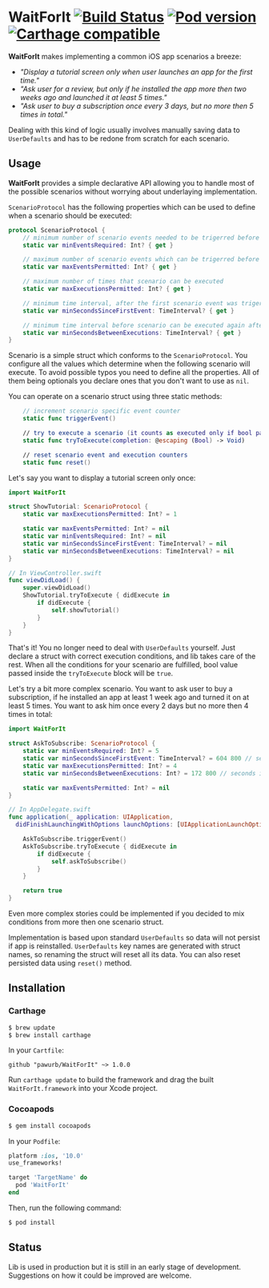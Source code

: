 # WaitForIt [![Build Status](https://travis-ci.org/pawurb/WaitForIt.svg)](https://travis-ci.org/pawurb/WaitForIt) [![Pod version](https://badge.fury.io/co/WaitForIt.svg)](https://badge.fury.io/co/WaitForIt) [![Carthage compatible](https://img.shields.io/badge/Carthage-compatible-4BC51D.svg?style=flat)](https://github.com/Carthage/Carthage)

**WaitForIt** makes implementing a common iOS app scenarios a breeze:

- *"Display a tutorial screen only when user launches an app for the first time."*
- *"Ask user for a review, but only if he installed the app more then two weeks ago and launched it at least 5 times."*
- *"Ask user to buy a subscription once every 3 days, but no more then 5 times in total."*

Dealing with this kind of logic usually involves manually saving data to `UserDefaults` and has to be redone from scratch for each scenario.

## Usage

**WaitForIt** provides a simple declarative API allowing you to handle most of the possible scenarios without worrying about underlaying implementation.

`ScenarioProtocol` has the following properties which can be used to define when a scenario should be executed:
``` swift
protocol ScenarioProtocol {
    // minimum number of scenario events needed to be trigerred before scenario can be executed
    static var minEventsRequired: Int? { get }

    // maximum number of scenario events which can be trigerred before scenario stops executing
    static var maxEventsPermitted: Int? { get }

    // maximum number of times that scenario can be executed
    static var maxExecutionsPermitted: Int? { get }

    // minimum time interval, after the first scenario event was trigerred, before the scenario can be executed
    static var minSecondsSinceFirstEvent: TimeInterval? { get }

    // minimum time interval before scenario can be executed again after previous execution
    static var minSecondsBetweenExecutions: TimeInterval? { get }
}
```

Scenario is a simple struct which conforms to the `ScenarioProtocol`. You configure all the values which determine when the following scenario will execute. To avoid possible typos you need to define all the properties. All of them being optionals you declare ones that you don't want to use as `nil`.

You can operate on a scenario struct using three static methods:

``` swift
    // increment scenario specific event counter
    static func triggerEvent()

    // try to execute a scenario (it counts as executed only if bool param passed into a block was `true`)
    static func tryToExecute(completion: @escaping (Bool) -> Void)

    // reset scenario event and execution counters
    static func reset()
```

Let's say you want to display a tutorial screen only once:

``` swift
import WaitForIt

struct ShowTutorial: ScenarioProtocol {
    static var maxExecutionsPermitted: Int? = 1

    static var maxEventsPermitted: Int? = nil
    static var minEventsRequired: Int? = nil
    static var minSecondsSinceFirstEvent: TimeInterval? = nil
    static var minSecondsBetweenExecutions: TimeInterval? = nil
}

// In ViewController.swift
func viewDidLoad() {
    super.viewDidLoad()
    ShowTutorial.tryToExecute { didExecute in
        if didExecute {
            self.showTutorial()
        }
    }
}
```

That's it! You no longer need to deal with `UserDefaults` yourself. Just declare a struct with correct execution conditions, and lib takes care of the rest. When all the conditions for your scenario are fulfilled, bool value passed inside the `tryToExecute` block will be `true`.

Let's try a bit more complex scenario. You want to ask user to buy a subscription, if he installed an app at least 1 week ago and turned it on at least 5 times. You want to ask him once every 2 days but no more then 4 times in total:

``` swift
import WaitForIt

struct AskToSubscribe: ScenarioProtocol {
    static var minEventsRequired: Int? = 5
    static var minSecondsSinceFirstEvent: TimeInterval? = 604 800 // seconds in one week
    static var maxExecutionsPermitted: Int? = 4
    static var minSecondsBetweenExecutions: Int? = 172 800 // seconds in two days

    static var maxEventsPermitted: Int? = nil
}

// In AppDelegate.swift
func application(_ application: UIApplication,
  didFinishLaunchingWithOptions launchOptions: [UIApplicationLaunchOptionsKey: Any]?) -> Bool {

    AskToSubscribe.triggerEvent()
    AskToSubscribe.tryToExecute { didExecute in
        if didExecute {
            self.askToSubscribe()
        }
    }

    return true
}

```

Even more complex stories could be implemented if you decided to mix conditions from more then one scenario struct.

Implementation is based upon standard `UserDefaults` so data will not persist if app is reinstalled. `UserDefaults` key names are generated with struct names, so renaming the struct will reset all its data. You can also reset persisted data using `reset()` method.

## Installation

### Carthage

```bash
$ brew update
$ brew install carthage
```

In your `Cartfile`:

```ogdl
github "pawurb/WaitForIt" ~> 1.0.0
```

Run `carthage update` to build the framework and drag the built `WaitForIt.framework` into your Xcode project.

### Cocoapods

```bash
$ gem install cocoapods
```

In your `Podfile`:

```ruby
platform :ios, '10.0'
use_frameworks!

target 'TargetName' do
  pod 'WaitForIt'
end
```

Then, run the following command:

```bash
$ pod install
```

## Status

Lib is used in production but it is still in an early stage of development. Suggestions on how it could be improved are welcome.

